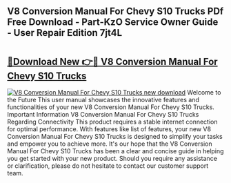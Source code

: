 ## V8 Conversion Manual For Chevy S10 Trucks PDf Free Download - Part-KzO Service Owner Guide - User Repair Edition 7jt4L

# <h2><a href="http://bc9456.oget.top/?id=V8+Conversion+Manual+For+Chevy+S10+Trucks">🔗Download New 👉🔴 V8 Conversion Manual For Chevy S10 Trucks</a></h2>

[![V8 Conversion Manual For Chevy S10 Trucks new download](https://i.imgur.com/5g1atiW.png)](http://bc9456.oget.top/?id=V8+Conversion+Manual+For+Chevy+S10+Trucks)
Welcome to the Future This user manual showcases the innovative features and functionalities of your new V8 Conversion Manual For Chevy S10 Trucks. Important Information V8 Conversion Manual For Chevy S10 Trucks Regarding Connectivity This product requires a stable internet connection for optimal performance. With features like list of features, your new V8 Conversion Manual For Chevy S10 Trucks is designed to simplify your tasks and empower you to achieve more. It's our hope that the V8 Conversion Manual For Chevy S10 Trucks has been a clear and concise guide in helping you get started with your new product. Should you require any assistance or clarification, please do not hesitate to contact our customer support team.
